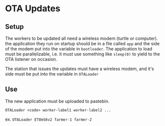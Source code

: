 # OTA Updates

## Setup

The workers to be updated all need a wireless modem (turtle or computer). the application they run on startup should be in a file called `app` and the side of the modem put into the variable in `bootloader`.
The application to load must be parallelizable, i.e. it must use something like `sleep(0)` to yield to the OTA listener on occasion.

The station that issues the updates must have a wireless modem, and it's side must be put into the variable in `OTALoader`

## Use

The new application must be uploaded to pastebin.

`OTALoader <code> worker-label1 worker-label2 ...`

ex. `OTALoader ET8mS6v2 farmer-1 farmer-2`
